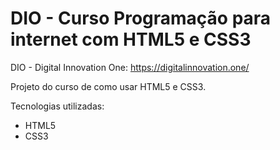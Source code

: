 # DIO - Curso Programação para internet com HTML5 e CSS3

DIO - Digital Innovation One:  https://digitalinnovation.one/

Projeto do curso de como usar HTML5 e CSS3.

Tecnologias utilizadas:
- HTML5
- CSS3